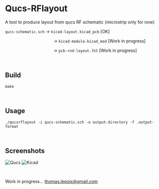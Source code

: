 # Qucs-RFlayout
A tool to produce layout from qucs RF schematic (microstrip only for now)

`qucs-schematic.sch` -> `kicad-layout.kicad_pcb` [OK]

&nbsp;&nbsp;&nbsp;&nbsp;&nbsp;&nbsp;&nbsp;&nbsp;&nbsp;&nbsp;&nbsp;&nbsp;&nbsp;&nbsp;&nbsp;&nbsp;&nbsp;&nbsp;&nbsp;&nbsp;&nbsp;&nbsp;&nbsp;&nbsp;&nbsp;&nbsp;&nbsp;&nbsp;&nbsp;&nbsp;&nbsp;&nbsp;&nbsp;&nbsp;&nbsp;&nbsp;&nbsp;&nbsp;&nbsp;
-> `kicad-module.kicad_mod` [Work in progress]

&nbsp;&nbsp;&nbsp;&nbsp;&nbsp;&nbsp;&nbsp;&nbsp;&nbsp;&nbsp;&nbsp;&nbsp;&nbsp;&nbsp;&nbsp;&nbsp;&nbsp;&nbsp;&nbsp;&nbsp;&nbsp;&nbsp;&nbsp;&nbsp;&nbsp;&nbsp;&nbsp;&nbsp;&nbsp;&nbsp;&nbsp;&nbsp;&nbsp;&nbsp;&nbsp;&nbsp;&nbsp;&nbsp;&nbsp;
-> `pcb-rnd-layout.lht` [Work in progress]

<br>

## Build

```
make
```

<br>

## Usage

```
./qucsrflayout -i qucs-schematic.sch -o output-directory -f .output-format
```

<br>

## Screenshots

![Qucs](https://raw.githubusercontent.com/thomaslepoix/Qucs-RFlayout/master/bitmaps/testqucs.png)
![Kicad](https://raw.githubusercontent.com/thomaslepoix/Qucs-RFlayout/master/bitmaps/testkicad.png)

<br>

Work in progress... thomas.lepoix@gmail.com
